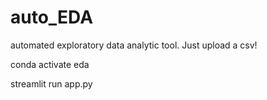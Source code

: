 # auto_EDA
automated exploratory data analytic tool. Just upload a csv!

conda activate eda

streamlit run app.py
